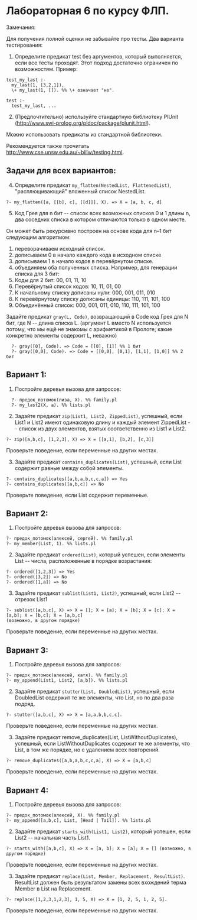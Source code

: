# Лабораторная 6 по курсу ФЛП.

Замечания:

Для получения полной оценки не забывайте про тесты. Два варианта тестирования:
1. Определите предикат test без аргументов, который выполняется, если все тесты проходят. Этот подход достаточно ограничен по возможностям.
Пример:

```
test_my_last :- 
  my_last(1, [3,2,1]),
  \+ my_last(1, []). %% \+ означает "не".
  
test :-
  test_my_last, ...
```

2. (Предпочтительно) используйте стандартную библиотеку PlUnit (http://www.swi-prolog.org/pldoc/package/plunit.html).

Можно использовать предикаты из стандартной библиотеки.

Рекомендуется также прочитать http://www.cse.unsw.edu.au/~billw/testing.html.

## Задачи для всех вариантов:

4. Определите предикат `my_flatten(NestedList, FlattenedList)`, "расплющивающий" вложенный список NestedList.
  
  ```
  ?- my_flatten([a, [[b], c], [[d]]], X). => X = [a, b, c, d]
  ```

5. Код Грея для n бит -- список всех возможных списков 0 и 1 длины n, два соседних списка в котором отличаются только в одном месте.

Он может быть рекурсивно построен на основе кода для n–1 бит следующим алгоритмом: 
1. переворачиваем исходный список.
2. дописываем 0 в начало каждого кода в исходном списке 
3. дописываем 1 в начало кодов в перевёрнутом списке. 
4. объединяем оба полученных списка.
Например, для генерации списка для 3 бит:
0. Коды для 2 бит: 00, 01, 11, 10
1. Перевёрнутый список кодов: 10, 11, 01, 00
2. К начальному списку дописаны нули: 000, 001, 011, 010
3. К перевёрнутому списку дописаны единицы: 110, 111, 101, 100
4. Объединённый список: 000, 001, 011, 010, 110, 111, 101, 100

Задайте предикат `gray(L, Code)`, возвращающий в Code код Грея для N бит, где N -- длина списка L.
(аргумент L вместо N используется потому, что мы ещё не знакомы с арифметикой в Прологе; какие конкретно элементы содержит L, неважно)

```
  ?- gray([0], Code). => Code = [[0], [1]] %% 1 бит
  ?- gray([0,0], Code). => Code = [[0,0], [0,1], [1,1], [1,0]] %% 2 бит
```

## Вариант 1:

1. Постройте деревья вызова для запросов:

```
  ?- предок_потомок(лиза, X). %% family.pl
  ?- my_last2(X, a). %% lists.pl
```

2. Задайте предикат `zip(List1, List2, ZippedList)`, успешный, если List1 и List2 имеют одинаковую длину и каждый элемент ZippedList -- список из двух элементов, взятых соответственно из List1 и List2.
  
  ```
  ?- zip([a,b,c], [1,2,3], X) => X = [[a,1], [b,2], [c,3]]
  ```

Проверьте поведение, если переменные на других местах.

3. Задайте предикат `contains_duplicates(List)`, успешный, если List содержит равные между собой элементы.
  
  ```
  ?- contains_duplicates([a,b,a,b,c,c,a]) => Yes
  ?- contains_duplicates([a,b,c]) => No
  ```

Проверьте поведение, если List содержит переменные.

## Вариант 2:

1. Постройте деревья вызова для запросов:
  
  ```
  ?- предок_потомок(алексей, сергей). %% family.pl
  ?- my_member(List, 1). %% lists.pl
  ```

2. Задайте предикат `ordered(List)`, который успешен, если элементы List -- числа, расположенные в порядке возрастания:
  
  ```
  ?- ordered([1,2,3]) => Yes
  ?- ordered([3,2]) => No
  ?- ordered([1,a]) => No
  ```

3. Задайте предикат `sublist(List1, List2)`, успешный, если List2 -- отрезок List1
  
  ```
  ?- sublist([a,b,c], X) => X = []; X = [a]; X = [b]; X = [c]; X = [a,b]; X = [b,c]; X = [a,b,c] 
  (возможно, в другом порядке)
  ```

Проверьте поведение, если переменные на других местах.

## Вариант 3:

1. Постройте деревья вызова для запросов:
  
  ```
  ?- предок_потомок(алексей, катя). %% family.pl
  ?- my_append(List1, List2, [a,b]). %% lists.pl
  ```

2. Задайте предикат `stutter(List, DoubledList)`, успешный, если DoubledList содержит те же элементы, что List, но по два раза подряд.
  
  ```
  ?- stutter([a,b,c], X) => X = [a,a,b,b,c,c]. 
  ```

Проверьте поведение, если переменные на других местах.

3. Задайте предикат remove_duplicates(List, ListWithoutDuplicates), успешный, если ListWithoutDuplicates содержит те же элементы, что List, в том же порядке, но с удалением всех повторений.
  
  ```
  ?- remove_duplicates([a,b,a,b,c,c,a], X) => X = [a,b,c]
  ```
  
Проверьте поведение, если переменные на других местах. 

## Вариант 4:

1. Постройте деревья вызова для запросов:
  
  ```
  ?- предок_потомок(алексей, X). %% family.pl
  ?- my_append([a,b,c], List, [Head | Tail]). %% lists.pl
  ```

2. Задайте предикат `starts_with(List1, List2)`, который успешен, если List2 -- начальная часть List1.
  
  ```
  ?- starts_with([a,b,c], X) => X = [a, b]; X = [a]; X = [] (возможно, в другом порядке)
  ```

Проверьте поведение, если переменные на других местах.

3. Задайте предикат `replace(List, Member, Replacement, ResultList)`. ResultList должен быть результатом замены всех вхождений терма Member в List на Replacement.
  
  ```
  ?- replace([1,2,3,1,2,3], 1, 5, X) => X = [1, 2, 5, 1, 2, 5]. 
  ```
  
Проверьте поведение, если переменные на других местах.
